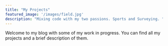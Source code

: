 ```yaml
---
title: "My Projects"
featured_image: '/images/field.jpg'
description: "Mixing code with my two passions. Sports and Surveying. "
---
```

Welcome to my blog with some of my work in progress. You can find all my projects and a brief description of them. 
